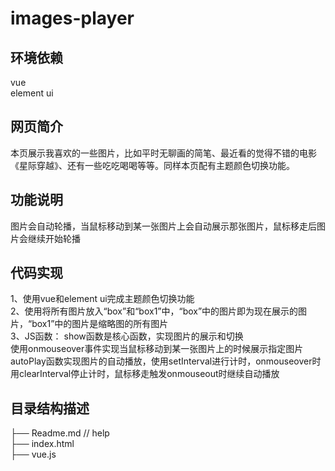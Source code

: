 # images-player
## 环境依赖
vue<br>
element ui
## 网页简介
本页展示我喜欢的一些图片，比如平时无聊画的简笔、最近看的觉得不错的电影《星际穿越》、还有一些吃吃喝喝等等。同样本页配有主题颜色切换功能。
## 功能说明
图片会自动轮播，当鼠标移动到某一张图片上会自动展示那张图片，鼠标移走后图片会继续开始轮播
## 代码实现
1、使用vue和element ui完成主题颜色切换功能<br>
2、使用将所有图片放入“box”和“box1”中，“box”中的图片即为现在展示的图片，“box1”中的图片是缩略图的所有图片<br>
3、JS函数：
show函数是核心函数，实现图片的展示和切换<br>
使用onmouseover事件实现当鼠标移动到某一张图片上的时候展示指定图片
autoPlay函数实现图片的自动播放，使用setInterval进行计时，onmouseover时用clearInterval停止计时，鼠标移走触发onmouseout时继续自动播放
## 目录结构描述
├── Readme.md // help<br>
├── index.html<br>
├── vue.js
